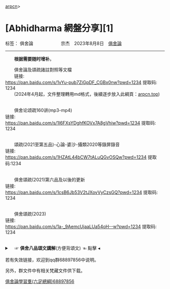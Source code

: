 ﻿﻿[arpcn](https://arpcn.github.io/)><br>

# [Abhidharma 網盤分享][1]

标签： 俱舍論
　　　　　　宗杰　2023年8月8日　[俱舍論](https://mp.weixin.qq.com/s/HNNfqC3dI2HMy4MXRWK-pw)

---

　　**根据需要随时增补**。

　　俱舍論及頌疏諸註對照等文檔<br>
　　链接: <br>
https://pan.baidu.com/s/1vYu-pub7ZiGpDF_CGBx0nw?pwd=1234 提取码: 1234<br>
　　(2024年4月起，文件整理轉用md格式，後續逐步放入此綱頁：[arpcn.top](https://arpcn.top))<br><br>

　　俱舍论颂疏160讲(mp3-mp4)<br>
链接: <br>
https://pan.baidu.com/s/1I6FXsYDghfKOVx7A8gVhiw?pwd=1234 提取码: 1234<br><br>

　　頌疏(2021至第五品)-心論-婆沙-攝類2020等錄屏錄音<br>
链接: <br>
https://pan.baidu.com/s/1HZAtL44bCW7tALuQGvOSQw?pwd=1234 提取码:1234<br><br>

　　俱舍頌疏(2021)第六品及以後的更新<br>
链接: <br>
https://pan.baidu.com/s/1csB6Jb53V2tJXovVyCzsGQ?pwd=1234 提取码: 1234<br><br>

　　俱舍頌疏(2023)<br>
链接: <br>
https://pan.baidu.com/s/1a-_9AemcUjaaLUa54oH--w?pwd=1234 提取码: 1234<br><br>

<details>
<summary>　☞ <b>俱舍八品頌文講解</b>(方便背頌文) ☜ 點擊 ◂</summary>
界品頌<br>
<pre>&emsp;&emsp;链接: <a href="https://pan.baidu.com/s/1O3hYrWNJZXNgA5t9QpK9lg?pwd=nyug">https://pan.baidu.com/s/1O3hYrWNJZXNgA5t9QpK9lg?pwd=nyug</a> 提取码: nyug</pre>
<br  />&emsp;&emsp;
根品頌<br>
<pre>&emsp;&emsp;链接: <a href="https://pan.baidu.com/s/1Qa27IDJh_ZEdn6QjNL36_A?pwd=rekq">https://pan.baidu.com/s/1Qa27IDJh_ZEdn6QjNL36_A?pwd=rekq</a> 提取码: rekq</pre>
<br  />&emsp;&emsp;
世品頌<br>
<pre>&emsp;&emsp;链接: <a href="https://pan.baidu.com/s/1c-Vth3FQMrYiuH6THkQQAg?pwd=jayw">https://pan.baidu.com/s/1c-Vth3FQMrYiuH6THkQQAg?pwd=jayw</a> 提取码: jayw</pre>
<br  />&emsp;&emsp;
業品頌<br>
<pre>&emsp;&emsp;链接: <a href="https://pan.baidu.com/s/1ZCsFpvHzlKoVGUaccKPlJg?pwd=skyy">https://pan.baidu.com/s/1ZCsFpvHzlKoVGUaccKPlJg?pwd=skyy</a> 提取码: skyy</pre>
<br  />&emsp;&emsp;
隨眠品頌<br>
<pre>&emsp;&emsp;链接: <a href="https://pan.baidu.com/s/1o9aUVuMjXXXZaPFmIbIUbA?pwd=pk6e">https://pan.baidu.com/s/1o9aUVuMjXXXZaPFmIbIUbA?pwd=pk6e</a> 提取码: pk6e</pre>
<br  />&emsp;&emsp;
賢聖品頌<br>
<pre>&emsp;&emsp;链接: <a href="https://pan.baidu.com/s/1XTKsvfTUXfu7Ve_Isw2g_g?pwd=av3q">https://pan.baidu.com/s/1XTKsvfTUXfu7Ve_Isw2g_g?pwd=av3q</a> 提取码: av3q</pre>
<br  />&emsp;&emsp;
智品頌<br>
<pre>&emsp;&emsp;链接: <a href="https://pan.baidu.com/s/1tWLx5pOq9r9a18GlChFJ8Q?pwd=uyhe">https://pan.baidu.com/s/1tWLx5pOq9r9a18GlChFJ8Q?pwd=uyhe</a> 提取码: uyhe</pre>
<br  />&emsp;&emsp;
定品頌<br>
<pre>&emsp;&emsp;链接: <a href="https://pan.baidu.com/s/1PWbaVpEuF76tdAV-o03ovg?pwd=pg9y">https://pan.baidu.com/s/1PWbaVpEuF76tdAV-o03ovg?pwd=pg9y</a> 提取码: pg9y</pre>
<br  />&emsp;&emsp;
</details>
<br>
若有失效链接，欢迎到qq群68897856中说明。

另外，群文件中有相关梵藏文件供下载。

[俱舍論學習羣(六足總綱)68897856](https://mp.weixin.qq.com/s/wRe15zUi0lCR-F4HFGp0ew)




